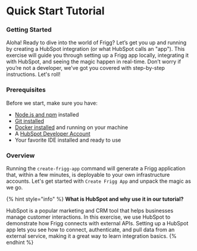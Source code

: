 # Quick Start Tutorial

### Getting Started

Aloha! Ready to dive into the world of Frigg? Let’s get you up and running by creating a HubSpot integration (or what HubSpot calls an "app"). This exercise will guide you through setting up a Frigg app locally, integrating it with HubSpot, and seeing the magic happen in real-time. Don’t worry if you’re not a developer, we’ve got you covered with step-by-step instructions. Let's roll!

### Prerequisites

Before we start, make sure you have:

* [Node.js and npm](https://docs.npmjs.com/downloading-and-installing-node-js-and-npm) installed
* [Git installed](https://git-scm.com/)&#x20;
* [Docker installed](https://www.docker.com/products/docker-desktop/) and running on your machine
* A [HubSpot Developer Account](https://app.hubspot.com/signup-hubspot/developers?utm\_campaign=create-frigg-app)
* Your favorite IDE installed and ready to use

### Overview

Running the `create-frigg-app` command will generate a Frigg application that, within a few minutes, is deployable to your own infrastructure accounts. Let's get started with `Create Frigg App` and unpack the magic as we go.

{% hint style="info" %}
**What is HubSpot and why use it in our tutorial?**

HubSpot is a popular marketing and CRM tool that helps businesses manage customer interactions. In this exercise, we use HubSpot to demonstrate how Frigg connects with external APIs. Setting up a HubSpot app lets you see how to connect, authenticate, and pull data from an external service, making it a great way to learn integration basics.
{% endhint %}
